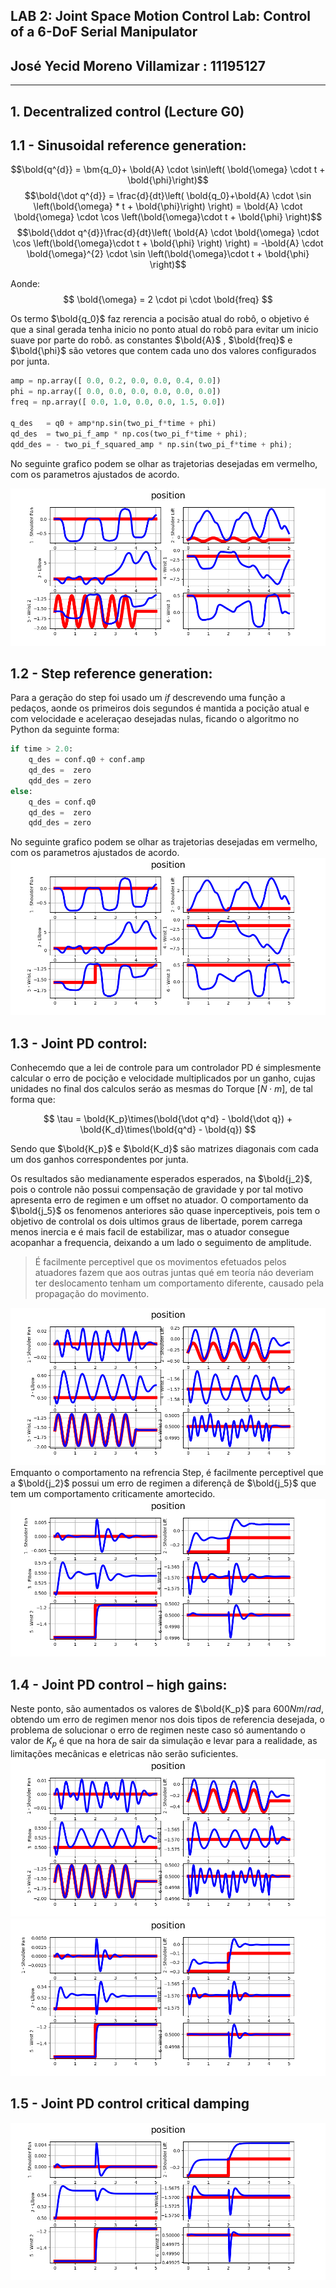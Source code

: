 ## LAB 2: Joint Space Motion Control Lab: Control of a 6-DoF Serial Manipulator
## José Yecid Moreno Villamizar : 11195127
---
## **1. Decentralized control (Lecture G0)**
## 1.1 - Sinusoidal reference generation:

$$\bold{q^{d}} =  \bm{q_0}+ \bold{A} \cdot \sin\left( \bold{\omega} \cdot t + \bold{\phi}\right)$$
$$\bold{\dot q^{d}} = \frac{d}{dt}\left(
    \bold{q_0}+\bold{A} \cdot \sin \left(\bold{\omega} * t  + \bold{\phi}\right)
    \right) = 
\bold{A} \cdot \bold{\omega} \cdot  \cos \left(\bold{\omega}\cdot t + \bold{\phi} \right)$$
$$\bold{\ddot q^{d}}\frac{d}{dt}\left(
    \bold{A} \cdot \bold{\omega} \cdot  \cos \left(\bold{\omega}\cdot t  + \bold{\phi} \right)
    \right) = 
-\bold{A} \cdot \bold{\omega}^{2} \cdot  \sin \left(\bold{\omega}\cdot t  + \bold{\phi} \right)$$

Aonde:
$$ \bold{\omega} = 2 \cdot pi \cdot \bold{freq} $$

Os termo $\bold{q_0}$ faz rerencia a pocisão atual do robô, o objetivo é que a sinal gerada tenha inicio no ponto atual do robô para evitar um inicio suave por parte do robô. as constantes $\bold{A}$ , $\bold{freq}$ e $\bold{\phi}$ são vetores que contem cada uno dos valores configurados por junta.

```Python
amp = np.array([ 0.0, 0.2, 0.0, 0.0, 0.4, 0.0])  
phi = np.array([ 0.0, 0.0, 0.0, 0.0, 0.0, 0.0])    
freq = np.array([ 0.0, 1.0, 0.0, 0.0, 1.5, 0.0]) 

q_des   = q0 + amp*np.sin(two_pi_f*time + phi)
qd_des  = two_pi_f_amp * np.cos(two_pi_f*time + phi);
qdd_des = - two_pi_f_squared_amp * np.sin(two_pi_f*time + phi);
```
No seguinte grafico podem se olhar as trajetorias desejadas em vermelho, com os parametros ajustados de acordo.

![img/fig_1.1_position.png](img/fig_1.1_position.png)

## 1.2 - Step reference generation:

Para a geração do step foi usado um *if* descrevendo uma função a pedaços, aonde os primeiros dois segundos é mantida a pocição atual e com velocidade e aceleraçao desejadas nulas, ficando o algoritmo no Python da seguinte forma:

```Python
if time > 2.0:
    q_des = conf.q0 + conf.amp
    qd_des =  zero
    qdd_des = zero
else:
    q_des = conf.q0
    qd_des =  zero
    qdd_des = zero
```

No seguinte grafico podem se olhar as trajetorias desejadas em vermelho, com os parametros ajustados de acordo.
![img/fig_1.2_position.png](img/fig_1.2_position.png)

## 1.3 - Joint PD control:
Conhecemdo que a lei de controle para um controlador PD é simplesmente calcular o erro de pocição e velocidade multiplicados por un ganho, cujas unidades no final dos calculos seráo as mesmas do Torque [$N \cdot m$], de tal forma que:

$$ \tau = \bold{K_p}\times(\bold{\dot q^d} - \bold{\dot q}) +
          \bold{K_d}\times(\bold{q^d} - \bold{q}) $$

Sendo que $\bold{K_p}$ e $\bold{K_d}$ são matrizes diagonais com cada um dos ganhos correspondentes por junta.

Os resultados são medianamente esperados esperados, na $\bold{j_2}$, pois o controle não possui compensação de gravidade y por tal motivo apresenta erro de regimen e um offset no atuador. O comportamento da $\bold{j_5}$ os fenomenos anteriores são quase inperceptiveis, pois tem o objetivo de controlal os dois ultimos graus de libertade, porem carrega menos inercia e é mais facil de estabilizar, mas o atuador consegue acopanhar a frequencia, deixando a um lado o seguimento de amplitude.
    
> É facilmente perceptivel que os movimentos efetuados pelos atuadores fazem que aos outras juntas qué em teoría náo deveriam ter deslocamento tenham um comportamento diferente, causado pela propagação do movimento.

![img/fig_1.3.1_position.png](img/fig_1.3.1_position.png)
Emquanto o comportamento na refrencia Step, é facilmente perceptivel que a $\bold{j_2}$ possui um erro de regimen a diferençã de $\bold{j_5}$ que tem um comportamento criticamente amortecido.
![img/fig_1.3.2_position.png](img/fig_1.3.2_position.png)

## 1.4 - Joint PD control – high gains:
Neste ponto, são aumentados os valores de $\bold{K_p}$ para  $600 Nm/rad$, obtendo um erro de regimen menor nos dois tipos de referencia desejada, o problema de solucionar o erro de regimen neste caso só aumentando o valor de $K_p$ é que na hora de sair da simulação e levar para a realidade, as limitações mecânicas e eletricas não serão suficientes.
![img/fig_1.4.1_position.png](img/fig_1.4.1_position.png)
![img/fig_1.4.2_position.png](img/fig_1.4.2_position.png)

## 1.5 - Joint PD control critical damping



![img/fig_1.5_position.png](img/fig_1.5_position.png)